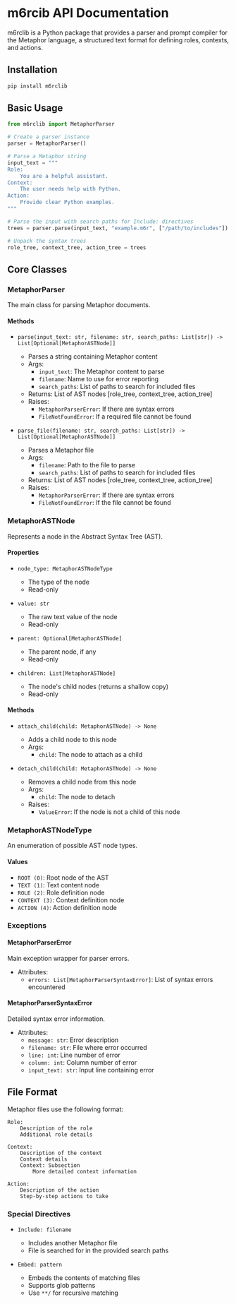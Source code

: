 # m6rcib API Documentation

m6rclib is a Python package that provides a parser and prompt compiler for the Metaphor language, a structured text
format for defining roles, contexts, and actions.

## Installation

```bash
pip install m6rclib
```

## Basic Usage

```python
from m6rclib import MetaphorParser

# Create a parser instance
parser = MetaphorParser()

# Parse a Metaphor string
input_text = """
Role:
    You are a helpful assistant.
Context:
    The user needs help with Python.
Action:
    Provide clear Python examples.
"""

# Parse the input with search paths for Include: directives
trees = parser.parse(input_text, "example.m6r", ["/path/to/includes"])

# Unpack the syntax trees
role_tree, context_tree, action_tree = trees
```

## Core Classes

### MetaphorParser

The main class for parsing Metaphor documents.

#### Methods

- `parse(input_text: str, filename: str, search_paths: List[str]) -> List[Optional[MetaphorASTNode]]`
  - Parses a string containing Metaphor content
  - Args:
    - `input_text`: The Metaphor content to parse
    - `filename`: Name to use for error reporting
    - `search_paths`: List of paths to search for included files
  - Returns: List of AST nodes [role_tree, context_tree, action_tree]
  - Raises:
    - `MetaphorParserError`: If there are syntax errors
    - `FileNotFoundError`: If a required file cannot be found

- `parse_file(filename: str, search_paths: List[str]) -> List[Optional[MetaphorASTNode]]`
  - Parses a Metaphor file
  - Args:
    - `filename`: Path to the file to parse
    - `search_paths`: List of paths to search for included files
  - Returns: List of AST nodes [role_tree, context_tree, action_tree]
  - Raises:
    - `MetaphorParserError`: If there are syntax errors
    - `FileNotFoundError`: If the file cannot be found

### MetaphorASTNode

Represents a node in the Abstract Syntax Tree (AST).

#### Properties

- `node_type: MetaphorASTNodeType`
  - The type of the node
  - Read-only

- `value: str`
  - The raw text value of the node
  - Read-only

- `parent: Optional[MetaphorASTNode]`
  - The parent node, if any
  - Read-only

- `children: List[MetaphorASTNode]`
  - The node's child nodes (returns a shallow copy)
  - Read-only

#### Methods

- `attach_child(child: MetaphorASTNode) -> None`
  - Adds a child node to this node
  - Args:
    - `child`: The node to attach as a child

- `detach_child(child: MetaphorASTNode) -> None`
  - Removes a child node from this node
  - Args:
    - `child`: The node to detach
  - Raises:
    - `ValueError`: If the node is not a child of this node

### MetaphorASTNodeType

An enumeration of possible AST node types.

#### Values

- `ROOT (0)`: Root node of the AST
- `TEXT (1)`: Text content node
- `ROLE (2)`: Role definition node
- `CONTEXT (3)`: Context definition node
- `ACTION (4)`: Action definition node

### Exceptions

#### MetaphorParserError

Main exception wrapper for parser errors.

- Attributes:
  - `errors: List[MetaphorParserSyntaxError]`: List of syntax errors encountered

#### MetaphorParserSyntaxError

Detailed syntax error information.

- Attributes:
  - `message: str`: Error description
  - `filename: str`: File where error occurred
  - `line: int`: Line number of error
  - `column: int`: Column number of error
  - `input_text: str`: Input line containing error

## File Format

Metaphor files use the following format:

```metaphor
Role:
    Description of the role
    Additional role details

Context:
    Description of the context
    Context details
    Context: Subsection
        More detailed context information

Action:
    Description of the action
    Step-by-step actions to take
```

### Special Directives

- `Include: filename`
  - Includes another Metaphor file
  - File is searched for in the provided search paths

- `Embed: pattern`
  - Embeds the contents of matching files
  - Supports glob patterns
  - Use `**/` for recursive matching
